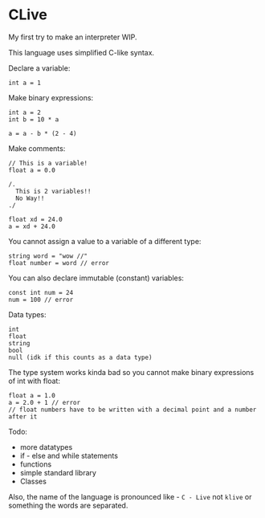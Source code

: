 # CLive
My first try to make an interpreter WIP.

This language uses simplified C-like syntax.

Declare a variable:
```
int a = 1
```

Make binary expressions:
```
int a = 2
int b = 10 * a

a = a - b * (2 - 4)
```

Make comments:
```
// This is a variable!
float a = 0.0

/.
  This is 2 variables!!
  No Way!!
./

float xd = 24.0
a = xd + 24.0
```

You cannot assign a value to a variable of a different type:
```
string word = "wow //"
float number = word // error
```

You can also declare immutable (constant) variables:
```
const int num = 24
num = 100 // error 
```

Data types:
```
int
float
string
bool
null (idk if this counts as a data type)
```

The type system works kinda bad so you cannot make binary expressions of int with float:
```
float a = 1.0
a = 2.0 + 1 // error
// float numbers have to be written with a decimal point and a number after it 
```

Todo:
  - more datatypes
  - if - else and while statements
  - functions
  - simple standard library
  - Classes



Also, the name of the language is pronounced like - `C - Live` not `klive` or something the words are separated.
